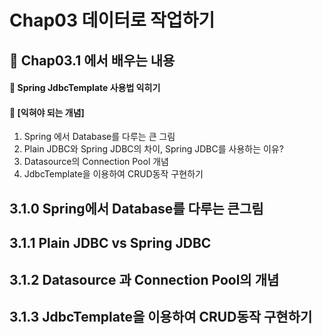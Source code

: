 # Chap03 데이터로 작업하기
## 📖 Chap03.1 에서 배우는 내용  
#### 🏁 Spring JdbcTemplate 사용법 익히기
#### 🏁 [익혀야 되는 개념]
1) Spring 에서 Database를 다루는 큰 그림
2) Plain JDBC와 Spring JDBC의 차이, Spring JDBC를 사용하는 이유?
3) Datasource의 Connection Pool 개념
4) JdbcTemplate을 이용하여 CRUD동작 구현하기 

## 3.1.0 Spring에서 Database를 다루는 큰그림
## 3.1.1 Plain JDBC vs Spring JDBC
## 3.1.2 Datasource 과 Connection Pool의 개념 
## 3.1.3 JdbcTemplate을 이용하여 CRUD동작 구현하기

